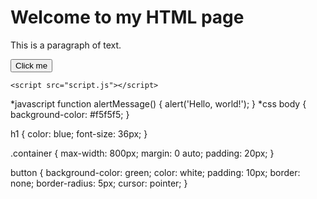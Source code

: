 <!DOCTYPE html>
<html>
  <head>
    <title>My HTML Page</title>
    <link rel="stylesheet" type="text/css" href="style.css">
  </head>
  <body>
    <div class="container">
      <h1>Welcome to my HTML page</h1>
      <p>This is a paragraph of text.</p>
      <button onclick="alertMessage()">Click me</button>
    </div>
    
    <script src="script.js"></script>
  </body>
</html>
*javascript
function alertMessage() {
  alert('Hello, world!');
}
*css
body {
  background-color: #f5f5f5;
}

h1 {
  color: blue;
  font-size: 36px;
}

.container {
  max-width: 800px;
  margin: 0 auto;
  padding: 20px;
}

button {
  background-color: green;
  color: white;
  padding: 10px;
  border: none;
  border-radius: 5px;
  cursor: pointer;
}





